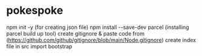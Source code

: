 # pokespoke

npm init -y (for creating json file)
npm install --save-dev parcel (installing parcel build up tool)
create gitignore & paste code from (https://github.com/github/gitignore/blob/main/Node.gitignore)
create index file in src
import bootstrap
